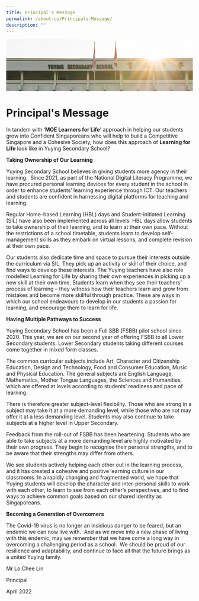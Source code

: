 ```yaml
---
title: Principal's Message
permalink: /about-us/Principals-Message/
description: ""
---
```

![](/images/AboutUs.jpg)

Principal's Message
===================

In tandem with ‘**MOE Learners for Life**’ approach in helping our students grow into Confident Singaporeans who will help to build a Competitive Singapore and a Cohesive Society, how does this approach of **Learning for Life** look like in Yuying Secondary School?

  

**Taking Ownership of Our Learning**

  

Yuying Secondary School believes in giving students more agency in their learning.  Since 2021, as part of the National Digital Literacy Programme, we have procured personal learning devices for every student in the school in order to enhance students’ learning experience through ICT. Our teachers and students are confident in harnessing digital platforms for teaching and learning. 

  

Regular Home-based Learning (HBL) days and Student-initiated Learning (SIL) have also been implemented across all levels. HBL days allow students to take ownership of their learning, and to learn at their own pace. Without the restrictions of a school timetable, students learn to develop self-management skills as they embark on virtual lessons, and complete revision at their own pace. 

  

Our students also dedicate time and space to pursue their interests outside the curriculum via SIL. They pick up an activity or skill of their choice, and find ways to develop these interests. The Yuying teachers have also role modelled Learning for Life by sharing their own experiences in picking up a new skill at their own time. Students learn when they see their teachers’ process of learning – they witness how their teachers learn and grow from mistakes and become more skillful through practice. These are ways in which our school endeavours to develop in our students a passion for learning, and encourage them to learn for life. 

  

**Having Multiple Pathways to Success**

  

Yuying Secondary School has been a Full SBB (FSBB) pilot school since 2020. This year, we are on our second year of offering FSBB to all Lower Secondary students. Lower Secondary students taking different courses come together in mixed form classes. 

  

The common curricular subjects include Art, Character and Citizenship Education, Design and Technology, Food and Consumer Education, Music and Physical Education. The general subjects are English Language, Mathematics, Mother Tongue Languages, the Sciences and Humanities, which are offered at levels according to students’ readiness and pace of learning. 

  

There is therefore greater subject-level flexibility. Those who are strong in a subject may take it at a more demanding level, while those who are not may offer it at a less demanding level. Students may also continue to take subjects at a higher level in Upper Secondary.

  

Feedback from the roll-out of FSBB has been heartening. Students who are able to take subjects at a more demanding level are highly motivated by their own progress. They begin to recognise their personal strengths, and to be aware that their strengths may differ from others. 

  

We see students actively helping each other out in the learning process, and it has created a cohesive and positive learning culture in our classrooms. In a rapidly changing and fragmented world, we hope that Yuying students will develop the character and inter-personal skills to work with each other, to learn to see from each other’s perspectives, and to find ways to achieve common goals based on our shared identity as Singaporeans.

  

**Becoming a Generation of Overcomers**

  

The Covid-19 virus is no longer an insidious danger to be feared, but an endemic we can now live with.  And as we move into a new phase of living with this endemic, may we remember that we have come a long way in overcoming a challenging period as a school.  We should be proud of our resilience and adaptability, and continue to face all that the future brings as a united Yuying family.

  

Mr Lo Chee Lin

Principal

April 2022